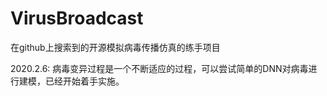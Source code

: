 # VirusBroadcast
在github上搜索到的开源模拟病毒传播仿真的练手项目

2020.2.6:
病毒变异过程是一个不断适应的过程，可以尝试简单的DNN对病毒进行建模，已经开始着手实施。
